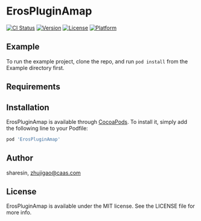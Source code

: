 # ErosPluginAmap

[![CI Status](https://img.shields.io/travis/sharesin/ErosPluginAmap.svg?style=flat)](https://travis-ci.org/sharesin/ErosPluginAmap)
[![Version](https://img.shields.io/cocoapods/v/ErosPluginAmap.svg?style=flat)](https://cocoapods.org/pods/ErosPluginAmap)
[![License](https://img.shields.io/cocoapods/l/ErosPluginAmap.svg?style=flat)](https://cocoapods.org/pods/ErosPluginAmap)
[![Platform](https://img.shields.io/cocoapods/p/ErosPluginAmap.svg?style=flat)](https://cocoapods.org/pods/ErosPluginAmap)

## Example

To run the example project, clone the repo, and run `pod install` from the Example directory first.

## Requirements

## Installation

ErosPluginAmap is available through [CocoaPods](https://cocoapods.org). To install
it, simply add the following line to your Podfile:

```ruby
pod 'ErosPluginAmap'
```

## Author

sharesin, zhujigao@caas.com

## License

ErosPluginAmap is available under the MIT license. See the LICENSE file for more info.

